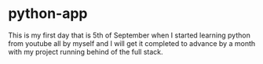 # python-app

This is my first day that is 5th of September when I started learning python from youtube all by myself and I will get it completed to advance by a month with my project running behind of the full stack.
